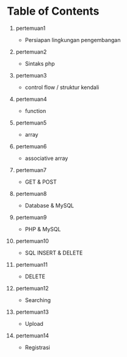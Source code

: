# Table of Contents

1. pertemuan1

   - Persiapan lingkungan pengembangan

2. pertemuan2

   - Sintaks php

3. pertemuan3

   - control flow / struktur kendali

4. pertemuan4

   - function

5. pertemuan5

   - array

6. pertemuan6

   - associative array

7. pertemuan7

   - GET & POST

8. pertemuan8

   - Database & MySQL

9. pertemuan9

   - PHP & MySQL

10. pertemuan10

    - SQL INSERT & DELETE

11. pertemuan11

    - DELETE

12. pertemuan12

    - Searching

13. pertemuan13

    - Upload

14. pertemuan14

    - Registrasi
